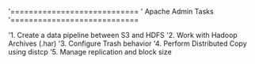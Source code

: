 '============================
'     Apache Admin Tasks
'============================

'1. Create a data pipeline between S3 and HDFS
'2. Work with Hadoop Archives (.har)
'3. Configure Trash behavior
'4. Perform Distributed Copy using distcp
'5. Manage replication and block size
